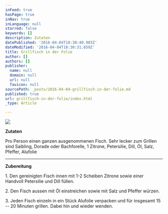 ```yaml
---
inFeed: true
hasPage: true
inNav: true
inLanguage: null
starred: false
keywords: []
description: Zutaten
datePublished: '2016-04-04T18:30:40.903Z'
dateModified: '2016-04-04T18:30:31.659Z'
title: Grillfisch in der Folie
author: []
authors: []
publisher:
  name: null
  domain: null
  url: null
  favicon: null
sourcePath: _posts/2016-04-04-grillfisch-in-der-folie.md
published: true
url: grillfisch-in-der-folie/index.html
_type: Article

---
```

![](https://the-grid-user-content.s3-us-west-2.amazonaws.com/8534c26b-3a9f-42d1-9443-ed1af009bddc.jpg)

**Zutaten**

Pro Person einen ganzen ausgenommenen Fisch. Sehr lecker zum Grillen sind Saibling, Dorade oder Bachforelle, 1 Zitrone, Petersilie, Dill, Öl, Salz, Pfeffer, Alufolie

****

**Zubereitung**

1\. Den gereinigten Fisch innen mit 1-2 Scheiben Zitrone sowie einer Handvoll Petersilie und Dill füllen.

2\. Den Fisch aussen mit Öl einstreichen sowie mit Salz und Pfeffer würzen.

3\. Jeden Fisch einzeln in ein Stück Alufolie verpacken und für insgesamt 15 -- 20 Minuten grillen. Dabei hin und wieder wenden.